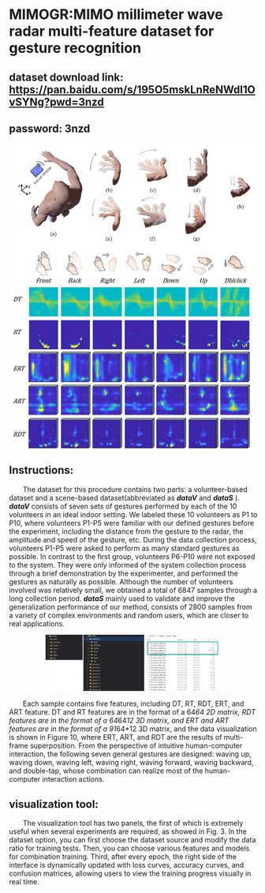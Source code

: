 # MIMOGR:MIMO millimeter wave radar multi-feature dataset for gesture recognition

## dataset download link: https://pan.baidu.com/s/195O5mskLnReNWdl1OvSYNg?pwd=3nzd 
## password: 3nzd 

![image](figures//featureshow.png)

## Instructions: 
&emsp;&emsp;The dataset for this procedure contains two parts: a volunteer-based dataset and a scene-based dataset(abbreviated as __*dataV*__  and __*dataS*__ ). __*dataV*__ consists of seven sets of gestures performed by each of the 10 volunteers in an ideal indoor setting. We labeled these 10 volunteers as P1 to P10, where volunteers P1-P5 were familiar with our defined gestures before the experiment, including the distance from the gesture to the radar, the amplitude and speed of the gesture, etc. During the data collection process, volunteers P1-P5 were asked to perform as many standard gestures as possible. In contrast to the first group, volunteers P6-P10 were not exposed to the system. They were only informed of the system collection process through a brief demonstration by the experimenter, and performed the gestures as naturally as possible. Although the number of volunteers involved was relatively small, we obtained a total of 6847 samples through a long collection period. __*dataS*__ mainly used to validate and improve the generalization performance of our method, consists of 2800 samples from a variety of complex environments and random users, which are closer to real applications.

<center class="half">
<img src="figures\1.jpg" width=200/>
<img src="figures\2.jpg" width=152/>
</center>

&emsp;&emsp;Each sample contains five features, including DT, RT, RDT, ERT, and ART feature. DT and RT features are in the format of a 64*64 2D matrix, RDT features are in the format of a 64*64*12 3D matrix, and ERT and ART features are in the format of a 91*64*12 3D matrix, and the data visualization is shown in Figure 10, where ERT, ART, and RDT are the results of multi-frame superposition. From the perspective of intuitive human-computer interaction, the following seven general gestures are designed: waving up, waving down, waving left, waving right, waving forward, waving backward, and double-tap, whose combination can realize most of the human-computer interaction actions.

## visualization tool:
&emsp;&emsp;The visualization tool has two panels, the first of which is extremely useful when several experiments are required, as showed in Fig. 3. In the dataset option, you can first choose the dataset source and modify the data ratio for training tests. Then, you can choose various features and models for combination training. Third, after every epoch, the right side of the interface is dynamically updated with loss curves, accuracy curves, and confusion matrices, allowing users to view the training progress visually in real time.


